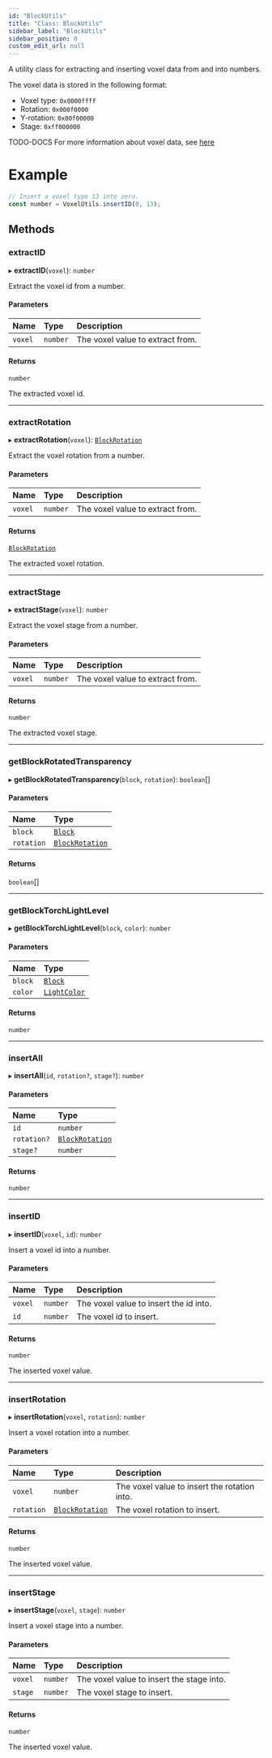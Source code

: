 ```yaml
---
id: "BlockUtils"
title: "Class: BlockUtils"
sidebar_label: "BlockUtils"
sidebar_position: 0
custom_edit_url: null
---
```


A utility class for extracting and inserting voxel data from and into numbers.

The voxel data is stored in the following format:
- Voxel type: `0x0000ffff`
- Rotation: `0x000f0000`
- Y-rotation: `0x00f00000`
- Stage: `0xff000000`

TODO-DOCS
For more information about voxel data, see [here](/)

# Example
```ts
// Insert a voxel type 13 into zero.
const number = VoxelUtils.insertID(0, 13);
```

## Methods

### extractID

▸ **extractID**(`voxel`): `number`

Extract the voxel id from a number.

#### Parameters

| Name | Type | Description |
| :------ | :------ | :------ |
| `voxel` | `number` | The voxel value to extract from. |

#### Returns

`number`

The extracted voxel id.

___

### extractRotation

▸ **extractRotation**(`voxel`): [`BlockRotation`](BlockRotation.md)

Extract the voxel rotation from a number.

#### Parameters

| Name | Type | Description |
| :------ | :------ | :------ |
| `voxel` | `number` | The voxel value to extract from. |

#### Returns

[`BlockRotation`](BlockRotation.md)

The extracted voxel rotation.

___

### extractStage

▸ **extractStage**(`voxel`): `number`

Extract the voxel stage from a number.

#### Parameters

| Name | Type | Description |
| :------ | :------ | :------ |
| `voxel` | `number` | The voxel value to extract from. |

#### Returns

`number`

The extracted voxel stage.

___

### getBlockRotatedTransparency

▸ **getBlockRotatedTransparency**(`block`, `rotation`): `boolean`[]

#### Parameters

| Name | Type |
| :------ | :------ |
| `block` | [`Block`](../modules.md#block-4) |
| `rotation` | [`BlockRotation`](BlockRotation.md) |

#### Returns

`boolean`[]

___

### getBlockTorchLightLevel

▸ **getBlockTorchLightLevel**(`block`, `color`): `number`

#### Parameters

| Name | Type |
| :------ | :------ |
| `block` | [`Block`](../modules.md#block-4) |
| `color` | [`LightColor`](../modules.md#lightcolor-4) |

#### Returns

`number`

___

### insertAll

▸ **insertAll**(`id`, `rotation?`, `stage?`): `number`

#### Parameters

| Name | Type |
| :------ | :------ |
| `id` | `number` |
| `rotation?` | [`BlockRotation`](BlockRotation.md) |
| `stage?` | `number` |

#### Returns

`number`

___

### insertID

▸ **insertID**(`voxel`, `id`): `number`

Insert a voxel id into a number.

#### Parameters

| Name | Type | Description |
| :------ | :------ | :------ |
| `voxel` | `number` | The voxel value to insert the id into. |
| `id` | `number` | The voxel id to insert. |

#### Returns

`number`

The inserted voxel value.

___

### insertRotation

▸ **insertRotation**(`voxel`, `rotation`): `number`

Insert a voxel rotation into a number.

#### Parameters

| Name | Type | Description |
| :------ | :------ | :------ |
| `voxel` | `number` | The voxel value to insert the rotation into. |
| `rotation` | [`BlockRotation`](BlockRotation.md) | The voxel rotation to insert. |

#### Returns

`number`

The inserted voxel value.

___

### insertStage

▸ **insertStage**(`voxel`, `stage`): `number`

Insert a voxel stage into a number.

#### Parameters

| Name | Type | Description |
| :------ | :------ | :------ |
| `voxel` | `number` | The voxel value to insert the stage into. |
| `stage` | `number` | The voxel stage to insert. |

#### Returns

`number`

The inserted voxel value.
